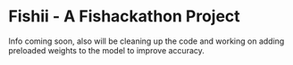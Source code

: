 # Fishii - A Fishackathon Project

Info coming soon, also will be cleaning up the code and working on adding preloaded weights to the model to improve accuracy.
